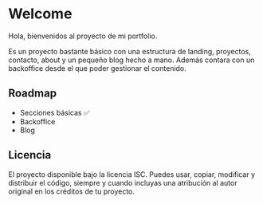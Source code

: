 # Welcome
Hola, bienvenidos al proyecto de mi portfolio.

Es un proyecto bastante básico con una estructura de landing, proyectos, contacto, about y un pequeño blog hecho a mano.
Además contara con un backoffice desde el que poder gestionar el contenido.

## Roadmap
- Secciones básicas ✅ 
- Backoffice
- Blog

## Licencia
El proyecto disponible bajo la licencia ISC. Puedes usar, copiar, modificar y distribuir el código, 
siempre y cuando incluyas una atribución al autor original en los créditos de tu proyecto.
